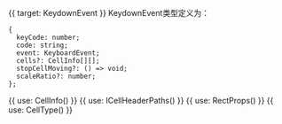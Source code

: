 {{ target: KeydownEvent }}
KeydownEvent类型定义为：
```
{
  keyCode: number;
  code: string;
  event: KeyboardEvent;
  cells?: CellInfo[][];
  stopCellMoving?: () => void;
  scaleRatio?: number;
};
```
{{ use: CellInfo() }}
{{ use: ICellHeaderPaths() }}
{{ use: RectProps() }}
{{ use: CellType() }}